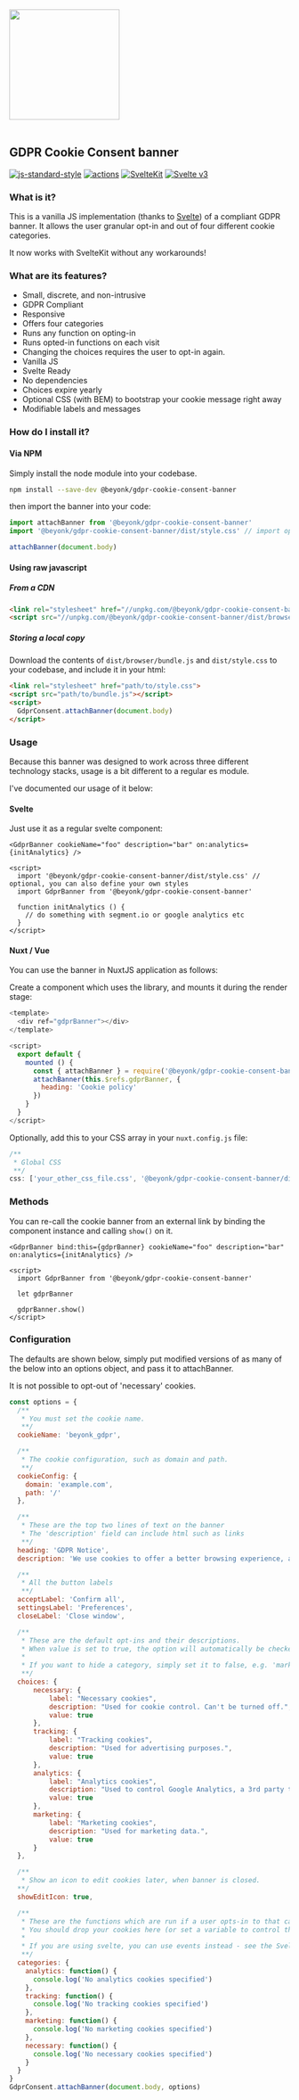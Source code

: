 <a href="https://beyonk.com">
  <br />
  <br />
  <img src="https://user-images.githubusercontent.com/218949/144224348-1b3a20d5-d68e-4a7a-b6ac-6946f19f4a86.png" width="198" />
  <br />
  <br />
</a>

## GDPR Cookie Consent banner

[![js-standard-style](https://img.shields.io/badge/code%20style-standard-brightgreen.svg)](http://standardjs.com) [![actions](https://github.com/beyonk-adventures/gdpr-cookie-consent-banner/actions/workflows/publish.yml/badge.svg)](https://github.com/beyonk-adventures/gdpr-cookie-consent-banner/actions/workflows/publish.yml) [![SvelteKit](https://img.shields.io/badge/svelte-kit-orange.svg)](https://kit.svelte.dev) [![Svelte v3](https://img.shields.io/badge/svelte-v3-blueviolet.svg)](https://svelte.dev)

### What is it?

This is a vanilla JS implementation (thanks to [Svelte](http://svelte.dev)) of a compliant GDPR banner. It allows the user granular opt-in and out of four different cookie categories.

It now works with SvelteKit without any workarounds!

### What are its features?

* Small, discrete, and non-intrusive
* GDPR Compliant
* Responsive
* Offers four categories
* Runs any function on opting-in
* Runs opted-in functions on each visit
* Changing the choices requires the user to opt-in again.
* Vanilla JS
* Svelte Ready
* No dependencies
* Choices expire yearly
* Optional CSS (with BEM) to bootstrap your cookie message right away
* Modifiable labels and messages

### How do I install it?

#### Via NPM

Simply install the node module into your codebase.

```bash
npm install --save-dev @beyonk/gdpr-cookie-consent-banner
```

then import the banner into your code:

```js
import attachBanner from '@beyonk/gdpr-cookie-consent-banner'
import '@beyonk/gdpr-cookie-consent-banner/dist/style.css' // import optional styles

attachBanner(document.body)
```

#### Using raw javascript

##### From a CDN

```html
<link rel="stylesheet" href="//unpkg.com/@beyonk/gdpr-cookie-consent-banner/dist/style.css">
<script src="//unpkg.com/@beyonk/gdpr-cookie-consent-banner/dist/browser/bundle.min.js"></script>
```

##### Storing a local copy

Download the contents of `dist/browser/bundle.js` and `dist/style.css` to your codebase, and include it in your html:

```html
<link rel="stylesheet" href="path/to/style.css">
<script src="path/to/bundle.js"></script>
<script>
  GdprConsent.attachBanner(document.body)
</script>
```

### Usage

Because this banner was designed to work across three different technology stacks, usage is a bit different to a regular es module.

I've documented our usage of it below:

#### Svelte

Just use it as a regular svelte component:

```svelte
<GdprBanner cookieName="foo" description="bar" on:analytics={initAnalytics} />

<script>
  import '@beyonk/gdpr-cookie-consent-banner/dist/style.css' // optional, you can also define your own styles
  import GdprBanner from '@beyonk/gdpr-cookie-consent-banner'

  function initAnalytics () {
    // do something with segment.io or google analytics etc
  }
</script>
```

#### Nuxt / Vue

You can use the banner in NuxtJS application as follows:

Create a component which uses the library, and mounts it during the render stage:
```js
<template>
  <div ref="gdprBanner"></div>
</template>

<script>
  export default {
    mounted () {
      const { attachBanner } = require('@beyonk/gdpr-cookie-consent-banner/dist/esm/bundle.js')
      attachBanner(this.$refs.gdprBanner, {
        heading: 'Cookie policy'
      })
    }
  }
</script>
```

Optionally, add this to your CSS array in your `nuxt.config.js` file:
```js
/**
 * Global CSS
 **/
css: ['your_other_css_file.css', '@beyonk/gdpr-cookie-consent-banner/dist/style.css'],
```

### Methods

You can re-call the cookie banner from an external link by binding the component instance and calling `show()` on it.

```svelte
<GdprBanner bind:this={gdprBanner} cookieName="foo" description="bar" on:analytics={initAnalytics} />

<script>
  import GdprBanner from '@beyonk/gdpr-cookie-consent-banner'

  let gdprBanner

  gdprBanner.show()
</script>
```

### Configuration

The defaults are shown below, simply put modified versions of as many of the below into an options object, and pass it to attachBanner.

It is not possible to opt-out of 'necessary' cookies.

```js
const options = {
  /**
   * You must set the cookie name.
   **/
  cookieName: 'beyonk_gdpr',

  /**
   * The cookie configuration, such as domain and path.
   **/
  cookieConfig: {
    domain: 'example.com',
    path: '/'
  },

  /**
   * These are the top two lines of text on the banner
   * The 'description' field can include html such as links
   **/
  heading: 'GDPR Notice',
  description: 'We use cookies to offer a better browsing experience, analyze site traffic, personalize content, and serve targeted advertisements. Please review our <a href="/privacy-policy">privacy policy page</a>. By clicking accept, you consent to our privacy policy & use of cookies.',

  /**
   * All the button labels
   **/
  acceptLabel: 'Confirm all',
  settingsLabel: 'Preferences',
  closeLabel: 'Close window',

  /**
   * These are the default opt-ins and their descriptions.
   * When value is set to true, the option will automatically be checked on load.
   *
   * If you want to hide a category, simply set it to false, e.g. 'marketing: false'
   **/
  choices: {
      necessary: {
          label: "Necessary cookies",
          description: "Used for cookie control. Can't be turned off.",
          value: true
      },
      tracking: {
          label: "Tracking cookies",
          description: "Used for advertising purposes.",
          value: true
      },
      analytics: {
          label: "Analytics cookies",
          description: "Used to control Google Analytics, a 3rd party tool offered by Google to track user behavior.",
          value: true
      },
      marketing: {
          label: "Marketing cookies",
          description: "Used for marketing data.",
          value: true
      }
  },

  /**
   * Show an icon to edit cookies later, when banner is closed.
  **/
  showEditIcon: true,

  /**
   * These are the functions which are run if a user opts-in to that category.
   * You should drop your cookies here (or set a variable to control the later dropping of cookies.
   *
   * If you are using svelte, you can use events instead - see the Svelte section below.
   **/
  categories: {
    analytics: function() {
      console.log('No analytics cookies specified')
    },
    tracking: function() {
      console.log('No tracking cookies specified')
    },
    marketing: function() {
      console.log('No marketing cookies specified')
    },
    necessary: function() {
      console.log('No necessary cookies specified')
    }
  }
}
GdprConsent.attachBanner(document.body, options)
```
